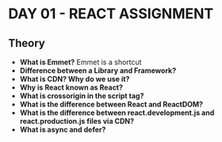 # DAY 01 - REACT ASSIGNMENT

## Theory
- **What is Emmet?**
Emmet is a shortcut 
- **Difference between a Library and Framework?**
- **What is CDN? Why do we use it?**
- **Why is React known as React?**
- **What is crossorigin in the script tag?**
- **What is the difference between React and ReactDOM?**
- **What is the difference between react.development.js and react.production.js files via CDN?**
- **What is async and defer?**
